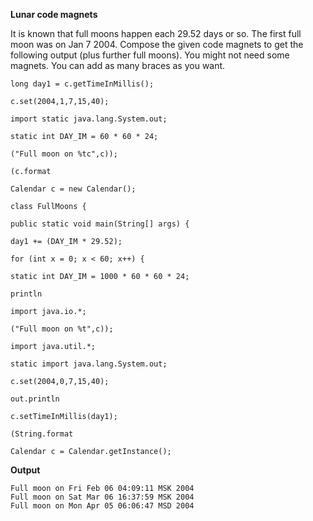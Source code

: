 **Lunar code magnets**

It is known that full moons happen each 29.52 days or so.
The first full moon was on Jan 7 2004.
Compose the given code magnets to get the following output (plus further full moons).
You might not need some magnets. 
You can add as many braces as you want.

    long day1 = c.getTimeInMillis();
<!-- -->
    c.set(2004,1,7,15,40);
<!-- -->
    import static java.lang.System.out;
<!-- -->
    static int DAY_IM = 60 * 60 * 24;
<!-- -->
    ("Full moon on %tc",c));
<!-- -->
    (c.format
<!-- -->
    Calendar c = new Calendar();
<!-- -->
    class FullMoons {
<!-- -->
    public static void main(String[] args) {
<!-- -->
    day1 += (DAY_IM * 29.52);
<!-- -->
    for (int x = 0; x < 60; x++) {
<!-- -->
    static int DAY_IM = 1000 * 60 * 60 * 24;
<!-- -->
    println
<!-- -->
    import java.io.*;
<!-- -->
    ("Full moon on %t",c));
<!-- -->
    import java.util.*;
<!-- -->
    static import java.lang.System.out;
<!-- -->
    c.set(2004,0,7,15,40);
<!-- -->
    out.println
<!-- -->
    c.setTimeInMillis(day1);
<!-- -->
    (String.format
<!-- -->
    Calendar c = Calendar.getInstance();
    
**Output**

    Full moon on Fri Feb 06 04:09:11 MSK 2004
    Full moon on Sat Mar 06 16:37:59 MSK 2004
    Full moon on Mon Apr 05 06:06:47 MSD 2004
